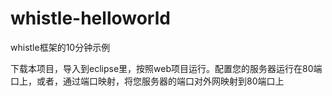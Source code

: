 whistle-helloworld
==================

whistle框架的10分钟示例

下载本项目，导入到eclipse里，按照web项目运行。配置您的服务器运行在80端口上，或者，通过端口映射，将您服务器的端口对外网映射到80端口上
